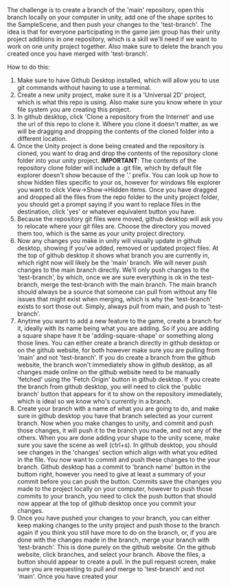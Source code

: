 The challenge is to create a branch of the 'main' repository, open this branch locally on your computer in unity, add one of the shape sprites to the SampleScene, and then push your changes to the 'test-branch'.
The idea is that for everyone participating in the game jam group has their unity project additions in one repository, which is a skill we'll need if we want to work on one unity project together.
Also make sure to delete the branch you created once you have merged with 'test-branch'.

How to do this:
1. Make sure to have Github Desktop installed, which will allow you to use git commands without having to use a terminal.
2. Create a new unity project, make sure it is a 'Universal 2D' project, which is what this repo is using. Also make sure you know where in your file system you are creating this project.
3. In github desktop, click 'Clone a repository from the Internet' and use the url of this repo to clone it. Where you clone it doesn't matter, as we will be dragging and dropping the contents of the cloned folder into a different location.
4. Once the Unity project is done being created and the repository is cloned, you want to drag and drop the contents of the repository clone folder into your unity project. **IMPORTANT**: The contents of the repository clone folder will include a .git file, which by default file explorer doesn't show because of the '.' prefix. You can look up how to show hidden files specific to your os, however for windows file explorer you want to click View->Show->Hidden items. Once you have dragged and dropped all the files from the repo folder to the unity project folder, you should get a prompt saying if you want to replace files in the destination, click 'yes' or whatever equivalent button you have.
5. Because the repository git files were moved, github desktop will ask you to relocate where your git files are. Choose the directory you moved them too, which is the same as your unity project directory.
6. Now any changes you make in unity will visually update in github desktop, showing if you've added, removed or updated project files. At the top of github desktop it shows what branch you are currently in, which right now will likely be the 'main' branch. We will never push changes to the main branch directly. We'll only push changes to the 'test-branch', by which, once we are sure everything is ok in the test-branch, merge the test-branch with the main branch. The main branch should always be a source that someone can pull from without any file issues that might exist when merging, which is why the 'test-branch' exists to sort those out. Simply, always pull from main, and push to 'test-branch'.
7. Anytime you want to add a new feature to the game, create a branch for it, ideally with its name being what you are adding. So if you are adding a square shape have it be 'adding-square-shape' or something along those lines. You can either create a branch directly in github desktop or on the github website, for both however make sure you are pulling from 'main' and not 'test-branch'. If you do create a branch from the github website, the branch won't immediately show in github desktop, as all changes made online on the github website need to be manually 'fetched' using the 'Fetch Origin' button in github desktop. If you create the branch from github desktop, you will need to click the 'public branch' button that appears for it to show on the repository immediately, which is ideal so we know who's currently in a branch.
8. Create your branch with a name of what you are going to do, and make sure in github desktop you have that branch selected as your current branch. Now when you make changes to unity, and commit and push those changes, it will push it to the branch you made, and not any of the others. When you are done adding your shape to the unity scene, make sure you save the scene as well (ctrl+s). In github desktop, you should see changes in the 'changes' section which align with what you edited in the file. You now want to commit and push these changes to the your branch. Github desktop has a commit to 'branch name' button in the buttom right, however you need to give at least a summary of your commit before you can push the button. Commits save the changes you made to the project locally on your computer, however to push those commits to your branch, you need to click the push button that should now appear at the top of github desktop once you commit your changes.
9. Once you have pushed your changes to your branch, you can either keep making changes to the unity project and push those to the branch again if you think you still have more to do on the branch, or, if you are done with the changes made in the branch, merge your branch with 'test-branch'. This is done purely on the github website. On the github website, click branches, and select your branch. Above the files, a button should appear to create a pull. In the pull request screen, make sure you are requesting to pull and merge to 'test-branch' and not 'main'. Once you have created your 
